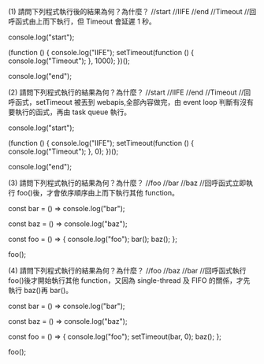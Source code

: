 (1) 請問下列程式執行後的結果為何？為什麼？
//start
//IIFE
//end
//Timeout
//回呼函式由上而下執行，但 Timeout 會延遲 1 秒。

console.log("start");

(function () {
console.log("IIFE");
setTimeout(function () {
console.log("Timeout");
}, 1000);
})();

console.log("end");

(2) 請問下列程式執行的結果為何？為什麼？
//start
//IIFE
//end
//Timeout
//回呼函式，setTimeout 被丟到 webapis,全部內容做完，由 event loop 判斷有沒有要執行的函式，再由 task queue 執行。

console.log("start");

(function () {
console.log("IIFE");
setTimeout(function () {
console.log("Timeout");
}, 0);
})();

console.log("end");

(3) 請問下列程式執行的結果為何？為什麼？
//foo
//bar
//baz
//回呼函式立即執行 foo()後，才會依序順序由上而下執行其他 function。

const bar = () => console.log("bar");

const baz = () => console.log("baz");

const foo = () => {
console.log("foo");
bar();
baz();
};

foo();

(4) 請問下列程式執行的結果為何？為什麼？
//foo
//baz
//bar
//回呼函式執行 foo()後才開始執行其他 function，又因為 single-thread 及 FIFO 的關係，才先執行 baz()再 bar()。

const bar = () => console.log("bar");

const baz = () => console.log("baz");

const foo = () => {
console.log("foo");
setTimeout(bar, 0);
baz();
};

foo();
